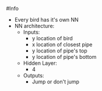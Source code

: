 #Info
- Every bird has it's own NN
- NN architecture:
  - Inputs:
    - y location of bird
    - x location of closest pipe
    - y location of pipe's top
    - y location of pipe's bottom
  - Hidden Layer:
    - 4
  - Outputs:
    - Jump or don't jump
